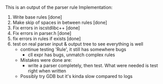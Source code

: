 This is an output of the parser rule
Implementation:
1. Write base rules [done]
2. Make skip of spaces in between rules [done]
3. Fix errors in iscstdlibc++ [done]
4. Fix errors in parser.h     [done]
5. fix errors in rules if exists [done]
6. test on real parser input & output tree to see everything is well
    - continue testing 'Rule', it still has somewhere bugs
        - cll expr has bugs, unmatch complex rules
    - Mistakes were done are:
        - write a parser completely, then test. What were needed is test right when written
    - Possibly try GDB but it's kinda slow compared to logs

